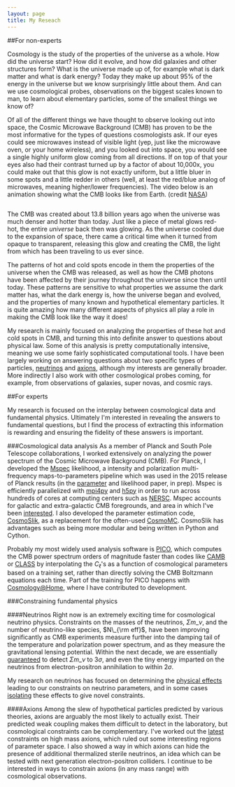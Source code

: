 ```yaml
---
layout: page
title: My Reseach
---
```



##For non-experts

Cosmology is the study of the properties of the universe as a whole. How did the universe start? How did it evolve, and how did galaxies and other structures form? What is the universe made up of, for example what is dark matter and what is dark energy? Today they make up about 95% of the energy in the universe but we know surprisingly little about them. And can we use cosmological probes, observations on the biggest scales known to man, to learn about elementary particles, some of the smallest things we know of? 

Of all of the different things we have thought to observe looking out into space, the Cosmic Microwave Background (CMB) has proven to be the most informative for the types of questions cosmologists ask. If our eyes could see microwaves instead of visible light (yep, just like the microwave oven, or your home wireless), and you looked out into space, you would see a single highly uniform glow coming from all directions. If on top of that your eyes also had their contrast turned up by a factor of about 10,000x, you could make out that this glow is not exactly uniform, but a little bluer in some spots and a little redder in others (well, at least the red/blue analog of microwaves, meaning higher/lower frequencies). The video below is an animation showing what the CMB looks like from Earth. (credit [NASA](http://www.jpl.nasa.gov/video/details.php?id=1205))

<img class="gfyitem" data-id="SnoopyGorgeousHalibut" style="width: 100%;"/>

The CMB was created about 13.8 billion years ago when the universe was much denser and hotter than today. Just like a piece of metal glows red-hot, the entire *universe* back then was glowing. As the universe cooled due to the expansion of space, there came a critical time when it turned from opaque to transparent, releasing this glow and creating the CMB, the light from which has been traveling to us ever since. 

The patterns of hot and cold spots encode in them the properties of the universe when the CMB was released, as well as how the CMB photons have been affected by their journey throughout the universe since then until today. These patterns are sensitive to what properties we assume the dark matter has, what the dark energy is, how the universe began and evolved, and the properties of many known and hypothetical elementary particles. It is quite amazing how many different aspects of physics all play a role in making the CMB look like the way it does! 

My research is mainly focused on analyzing the properties of these hot and cold spots in CMB, and turning this into definite answer to questions about physical law. Some of this analysis is pretty computationally intensive, meaning we use some fairly sophisticated computational tools. I have been largely working on answering questions about two specific types of particles, [neutrinos](http://en.wikipedia.org/wiki/Neutrino) and [axions](http://en.wikipedia.org/wiki/Axion), although my interests are generally broader. More indirectly I also work with other cosmological probes coming, for example, from observations of galaxies, super novas, and cosmic rays.



##For experts

My research is focused on the interplay between cosmological data and fundamental physics. Ultimately
I'm interested in revealing the answers to fundamental questions, but I find the process of extracting this
information is rewarding and ensuring the fidelity of these answers is important.

###Cosmological data analysis
As a member of Planck and South Pole Telescope collaborations, I worked extensively on analyzing the power spectrum of the Cosmic Microwave Background (CMB). For Planck, I developed the [Mspec](https://github.com/marius311/mspec) likelihood, a intensity and polarization multi-frequency maps-to-parameters pipeline which was used in the 2015 release of Planck results (in the [parameter](http://xxx.lanl.gov/abs/1502.01589) and likelihood paper, in prep). Mspec is efficiently parallelized with [mpi4py](http://mpi4py.scipy.org/) and [h5py](http://www.h5py.org/) in order to run across hundreds of cores at computing centers such as [NERSC](https://www.nersc.gov/). Mspec accounts for galactic and extra-galactic CMB foregrounds, and area in which I've been [interested](http://adsabs.harvard.edu/abs/2012ApJ...746....4M). I also developed the parameter estimation code, [CosmoSlik](https://github.com/marius311/cosmoslik), as a replacement for the often-used [CosmoMC](http://cosmologist.info/cosmomc/). CosmoSlik has advantages such as being more modular and being written in Python and Cython. 

Probably my most widely used analysis software is [PICO](https://sites.google.com/a/ucdavis.edu/pico/), which computes the CMB power spectrum orders of magnitude faster than codes like [CAMB](camb.info) or [CLASS](http://class-code.net/) by interpolating the $C_\ell$'s as a function of cosmological parameters based on a training set, rather than directly solving the CMB Boltzmann equations each time. Part of the training for PICO happens with [Cosmology@Home](http://www.cosmologyathome.org/), where I have contributed to development.


###Constraining fundamental physics

####Neutrinos
Right now is an extremely exciting time for cosmological neutrino physics. Constraints on the masses of the neutrinos, $\Sigma m\_\nu$, and the number of neutrino-like species, $N\_{\rm eff}$, have been improving significantly as CMB experiments measure further into the damping tail of the temperature and polarization power spectrum, and as they measure the gravitational lensing potential. Within the next decade, we are essentially [guaranteed](http://adsabs.harvard.edu/abs/2013arXiv1309.5383A) to detect $\Sigma m\_\nu$ to 3$\sigma$, and even the tiny energy imparted on the neutrinos from electron-positron annihilation to within 2$\sigma$. 

My research on neutrinos has focused on determining the [physical effects](http://adsabs.harvard.edu/abs/2013PhRvD..87h3008H) leading to our constraints on neutrino parameters, and in some cases [isolating](http://adsabs.harvard.edu/abs/2015arXiv150307863F) these effects to give novel constraints. 


####Axions
Among the slew of hypothetical particles predicted by various theories, axions are arguably the most likely to actually exist. Their predicted weak coupling makes them difficult to detect in the laboratory, but cosmological constraints can be complementary. I've worked out the [latest](http://adsabs.harvard.edu/abs/2015arXiv150104097M) constraints on high mass axions, which ruled out some interesting regions of parameter space. I also showed a way in which axions can hide the presence of additional thermalized sterile neutrinos, an idea which can be tested with next generation electron-positron colliders. I continue to be interested in ways to constrain axions (in any mass range) with cosmological observations. 
